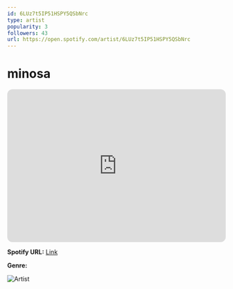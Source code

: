```yaml
---
id: 6LUz7t5IP51HSPY5QSbNrc
type: artist
popularity: 3
followers: 43
url: https://open.spotify.com/artist/6LUz7t5IP51HSPY5QSbNrc
---
```

# minosa

<iframe style="border-radius:12px" src="https://open.spotify.com/embed/artist/6LUz7t5IP51HSPY5QSbNrc" width="100%" height="352" frameBorder="0" allowfullscreen="" allow="autoplay; clipboard-write; encrypted-media; fullscreen; picture-in-picture" loading="lazy"></iframe>

**Spotify URL:** [Link](https://open.spotify.com/artist/6LUz7t5IP51HSPY5QSbNrc)

**Genre:** 

![Artist](https://i.scdn.co/image/ab6761610000e5ebc4294f01f8da7d2f37c16cdd)
